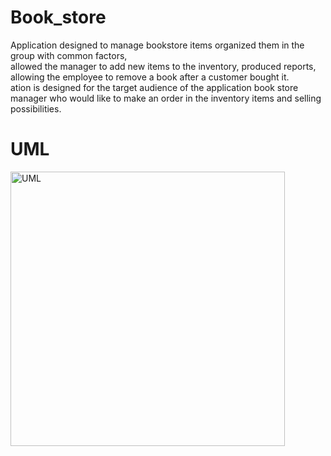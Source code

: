 # Book_store
 Application designed to manage bookstore items organized them in the group with common factors,
                    <br>
                    allowed the manager to add new items to the inventory, produced reports,
                    allowing the employee to remove a book after a customer bought it.
                    <br>
                    ation is designed for the target audience of the application book store manager
                    who would like to make an order in the inventory items and selling possibilities.
                    <br>
                    <h1>UML</h1>
<img width="439" alt="UML" src="https://user-images.githubusercontent.com/98767414/212120255-09404a64-21e2-460e-ba51-28549f392f1f.PNG">
                    <br>

